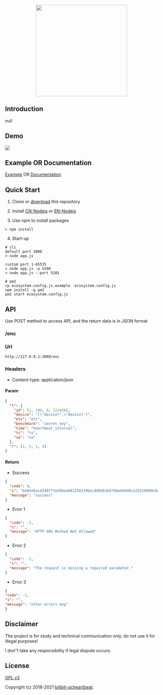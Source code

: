 <p align="center">
<img src="https://i0.hdslb.com/bfs/feed-admin/86848c76a76fe46d84d6ef1ab735d9398ed3ee8e.png" width="300">
</p>

[comment]: <> (<img src="https://i0.hdslb.com/bfs/vc/c1e19150b5d1e413958d45e0e62f012e3ee200af.png" width="300">)

[comment]: <> (<img src="https://i0.hdslb.com/bfs/archive/e62b6b095ef38dfb742687f11e4b570dde420b5d.png" width="300">)

[comment]: <> (<h3 align="center">BiliBili Heartbeat Server</h3>)

## Introduction

null

## Demo

![](https://i.loli.net/2020/07/22/AMqcRxy4K2wmDJr.png)

## Example OR Documentation

[Example](example/example.py) OR [Documentation](https://mudew.com/20200722/bilibili-webside-live-broadcast-encryption-heartbeat-request-analysis/)

## Quick Start

1. Clone or [download](https://github.com/lkeme/bilibili-pcheartbeat) this repository

2. Install [CN-Nodejs](http://nodejs.cn/) or [EN-Nodejs](https://nodejs.org/en/)

3. Use npm to install packages

```
> npm install
```

4. Start-up

```
# cli
default port 3000
> node app.js 

custom port 1-65535
> node app.js -p 5200
> node app.js --port 5201
```

```
# pm2
cp ecosystem.config.js.example  ecosystem.config.js
npm install -g pm2
pm2 start ecosystem.config.js
```

## API

Use POST method to access API, and the return data is in JSON format

### /enc

### Url

```
http://127.0.0.1:3000/enc
```

### Headers

- Content-type: application/json

#### Param

```json
{
  "t": {
    "id": [1, 199, 0, 123456],
    "device": "[\"device\",\"device\"]",
    "ets": "ets",
    "benchmark": "secret_key",
    "time": "heartbeat_interval",
    "ts": "ts",
    "ua": "ua"
  },
  "r": [2, 5, 1, 4]
}
```

#### Return

- Success

```json
{
  "code": 0,
  "s": "be02e0ac4248ff3e59bea681258319bec489db3b5766eb0d40ce25516889c6df2bb8383c16d8a9bbb3ced7283388fb4df89718430064564bfaf6be246b983910",
  "message": "success"
}
```

- Error 1

```json
{
  "code": -1,
  "s": "",
  "message": "HTTP 405 Method Not Allowed"
}
```

- Error 2

```json
{
  "code": -2,
  "s": "",
  "message": "The request is missing a required parameter."
}
```

- Error 3

```json
{
"code": -2,
"s": "",
"message": "other errors msg"
}
```

## Disclaimer

The project is for study and technical communication only, do not use it for illegal purposes!

I don"t take any responsibility if legal dispute occurs.

## License

[GPL v3](https://github.com/lkeme/bilibili-pcheartbeat/blob/master/LICENSE)

Copyright (c) 2018-2021 [bilibili-pcheartbeat](https://github.com/lkeme/bilibili-pcheartbeat).
